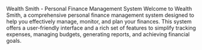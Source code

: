 Wealth Smith - Personal Finance Management System
Welcome to Wealth Smith, a comprehensive personal finance management system designed to help you effectively manage, monitor, and plan your finances. This system offers a user-friendly interface and a rich set of features to simplify tracking expenses, managing budgets, generating reports, and achieving financial goals.
